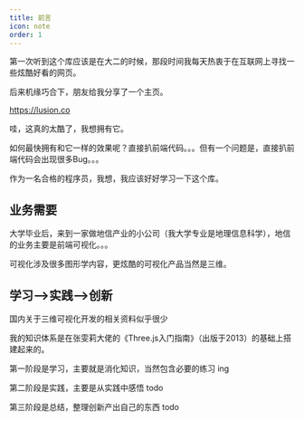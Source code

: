 ```yaml
---
title: 前言
icon: note
order: 1
---
```


第一次听到这个库应该是在大二的时候，那段时间我每天热衷于在互联网上寻找一些炫酷好看的网页。

后来机缘巧合下，朋友给我分享了一个主页。

https://lusion.co

哇，这真的太酷了，我想拥有它。

如何最快拥有和它一样的效果呢？直接扒前端代码。。。但有一个问题是，直接扒前端代码会出现很多Bug。。。

作为一名合格的程序员，我想，我应该好好学习一下这个库。

## 业务需要

大学毕业后，来到一家做地信产业的小公司（我大学专业是地理信息科学），地信的业务主要是前端可视化。。。

可视化涉及很多图形学内容，更炫酷的可视化产品当然是三维。

## 学习——>实践——>创新

国内关于三维可视化开发的相关资料似乎很少

我的知识体系是在张雯莉大佬的《Three.js入门指南》（出版于2013）的基础上搭建起来的。

第一阶段是学习，主要就是消化知识，当然包含必要的练习 ing

第二阶段是实践，主要是从实践中感悟 todo

第三阶段是总结，整理创新产出自己的东西 todo